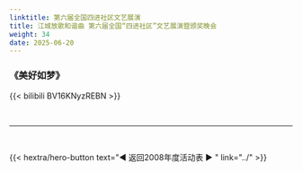 ```yaml
---
linktitle: 第六届全国四进社区文艺展演
title: 江城放歌和谐曲 第六届全国“四进社区”文艺展演暨颁奖晚会
weight: 34
date: 2025-06-20
---
```


### 《美好如梦》

{{< bilibili BV16KNyzREBN >}}


<br>
<hr>
<br>

{{< hextra/hero-button text="◀ 返回2008年度活动表 ▶ " link="../" >}}